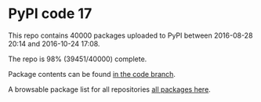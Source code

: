 # PyPI code 17

This repo contains 40000 packages uploaded to PyPI between 
2016-08-28 20:14 and 2016-10-24 17:08.

The repo is 98% (39451/40000) complete.

Package contents can be found [in the code branch](https://github.com/pypi-data/pypi-mirror-17/tree/code/packages).

A browsable package list for all repositories [all packages here](https://pypi-data.github.io/website/repositories/pypi-mirror-17).


